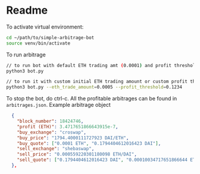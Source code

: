 # Readme

To activate virtual environment:

```bash
cd ~/path/to/simple-arbitrage-bot
source venv/bin/activate
```

To run arbitrage

```bash
// to run bot with default ETH trading amt (0.0001) and profit threshold (0.0000005)
python3 bot.py

// to run it with custom initial ETH trading amount or custom profit threshold
python3 bot.py --eth_trade_amount=0.0005 --profit_threshold=0.1234
```

To stop the bot, do ctrl-c. All the profitable arbitrages can be found in `arbitrages.json`. Example arbitrage object

```json
  {
    "block_number": 18424746,
    "profit (ETH)": 3.4717651866643915e-7,
    "buy_exchange": "croswap",
    "buy_price": "1794.4000111727923 DAI/ETH",
    "buy_quote": ["0.0001 ETH", "0.1794404612016423 DAI"],
    "sell_exchange": "shebaswap",
    "sell_price": "0.000559220301180098 ETH/DAI",
    "sell_quote": ["0.1794404612016423 DAI", "0.00010034717651866644 ETH"]
  },
```
